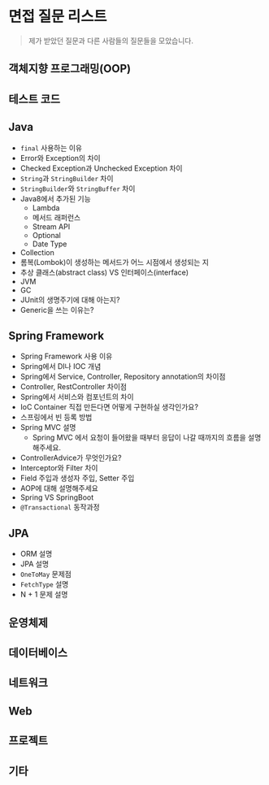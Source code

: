 # 면접 질문 리스트
> 제가 받았던 질문과 다른 사람들의 질문들을 모았습니다.

## 객체지향 프로그래밍(OOP)

## 테스트 코드

## Java
- `final` 사용하는 이유
- Error와 Exception의 차이
- Checked Exception과 Unchecked Exception 차이
- `String`과 `StringBuilder` 차이
- `StringBuilder`와 `StringBuffer` 차이
- Java8에서 추가된 기능
    - Lambda
    - 메서드 래퍼런스
    - Stream API
    - Optional
    - Date Type
- Collection
- 롬복(Lombok)이 생성하는 메서드가 어느 시점에서 생성되는 지
- 추상 클래스(abstract class) VS 인터페이스(interface)
- JVM
- GC
- JUnit의 생명주기에 대해 아는지?
- Generic을 쓰는 이유는?

## Spring Framework
- Spring Framework 사용 이유
- Spring에서 DI나 IOC 개념
- Spring에서 Service, Controller, Repository annotation의 차이점
- Controller, RestController 차이점
- Spring에서 서비스와 컴포넌트의 차이
- IoC Container 직접 만든다면 어떻게 구현하실 생각인가요?
- 스프링에서 빈 등록 방법
- Spring MVC 설명
    - Spring MVC 에서 요청이 들어왔을 때부터 응답이 나갈 때까지의 흐름을 설명해주세요.
- ControllerAdvice가 무엇인가요?
- Interceptor와 Filter 차이
- Field 주입과 생성자 주입, Setter 주입
- AOP에 대해 설명해주세요
- Spring VS SpringBoot
- `@Transactional` 동작과정

## JPA
- ORM 설명
- JPA 설명
- `OneToMay` 문제점
- `FetchType` 설명
- N + 1 문제 설명

## 운영체제

## 데이터베이스

## 네트워크

## Web

## 프로젝트

## 기타

